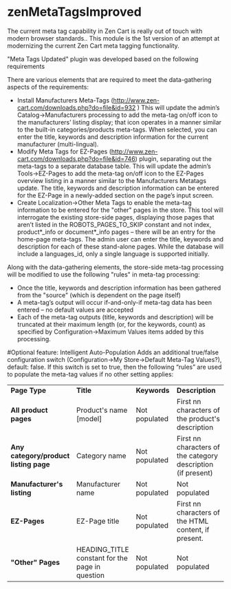 # zenMetaTagsImproved

The current meta tag capability in Zen Cart is really out of touch with modern browser standards.. This module is the 1st version of an attempt at modernizing the current Zen Cart meta tagging functionality. 

"Meta Tags Updated" plugin was developed based on the following requirements

There are various elements that are required to meet the data-gathering aspects of the requirements:
- Install Manufacturers Meta-Tags (http://www.zen-cart.com/downloads.php?do=file&id=932 ) This will update the admin’s Catalog->Manufacturers processing to add the meta-tag on/off icon to the manufacturers’ listing display; that icon operates in a manner similar to the built-in categories/products meta-tags. When selected, you can enter the title, keywords and description information for the current manufacturer (multi-lingual).
- Modify Meta Tags for EZ-Pages (http://www.zen-cart.com/downloads.php?do=file&id=746) plugin, separating out the meta-tags to a separate database table. This will update the admin’s Tools->EZ-Pages to add the meta-tag on/off icon to the EZ-Pages overview listing in a manner similar to the Manufacturers Metatags update. The title, keywords and description information can be entered for the EZ-Page in a newly-added section on the page’s input screen.
- Create Localization->Other Meta Tags to enable the meta-tag information to be entered for the "other" pages in the store.  This tool will interrogate the existing store-side pages, displaying those pages that aren’t listed in the ROBOTS_PAGES_TO_SKIP constant and not index, product*_info or document*_info pages – there will be an entry for the home-page meta-tags. The admin user can enter the title, keywords and description for each of these stand-alone pages. While the database will include a languages_id, only a single language is supported initially.

Along with the data-gathering elements, the store-side meta-tag processing will be modified to use the following "rules" in meta-tag processing:

- Once the title, keywords and description information has been gathered from the "source" (which is dependent on the page itself)
- A meta-tag’s output will occur if-and-only-if meta-tag data has been entered – no default values are accepted
- Each of the meta-tag outputs (title, keywords and description) will be truncated at their maximum length (or, for the keywords, count) as specified by Configuration->Maximum Values items added by this processing.

#Optional feature: Intelligent Auto-Population
Adds an additional true/false configuration switch (Configuration->My Store->Default Meta-Tag Values?), default: false. If this switch is set to true, then the following “rules” are used to populate the meta-tag values if no other setting applies:
<table>
<tbody>
<tr>
<td width="20%"><strong>Page Type</strong></td>
<td width="20%"><strong>Title</strong></td>
<td width="20%"><strong>Keywords</strong></td>
<td width="35%"><strong>Description</strong></td>
</tr>
<tr>
<td width="20%"><strong>All product pages</strong></td>
<td width="20%">Product's name [model]</td>
<td width="20%">Not populated</td>
<td width="35%">First nn characters of the product's description</td>
</tr>
<tr>
<td width="20%"><strong>Any category/product listing page</strong></td>
<td width="20%">Category name</td>
<td width="20%">Not populated</td>
<td width="35%">First nn characters of the category description (if present)</td>
</tr>
<tr>
<td width="20%"><strong>Manufacturer's listing</strong></td>
<td width="20%">Manufacturer name</td>
<td width="20%">Not populated</td>
<td width="35%">Not populated</td>
</tr>
<tr>
<td width="20%"><strong>EZ-Pages</strong></td>
<td width="20%">EZ-Page title</td>
<td width="20%">Not populated</td>
<td width="35%">First nn characters of the HTML content, if present.</td>
</tr>
<tr>
<td width="20%"><strong>"Other" Pages</strong></td>
<td width="20%">HEADING_TITLE constant for the page in question</td>
<td width="20%">Not populated</td>
<td width="35%">Not populated</td>
</tr>
</tbody>
</table> 

